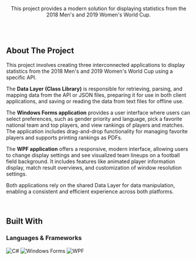 <p align="center">
    This project provides a modern solution for displaying statistics from the 2018 Men's and 2019 Women's World Cup.
    <!--
    <br />
    <a href="https://github.com/github_username/repo_name"><strong>Explore the docs »</strong></a>
    <br />
    <br />
    <a href="https://github.com/github_username/repo_name">View Demo</a>
    ·
    <a href="https://github.com/github_username/repo_name/issues/new?labels=bug&template=bug-report---.md">Report Bug</a>
    ·
    <a href="https://github.com/github_username/repo_name/issues/new?labels=enhancement&template=feature-request---.md">Request Feature</a>
    -->
</p>

</br>
</br>

<!-- ABOUT THE PROJECT -->
## About The Project

This project involves creating three interconnected applications to display statistics from the 2018 Men's and 2019 Women's World Cup using a specific API. 

The **Data Layer (Class Library)** is responsible for retrieving, parsing, and mapping data from the API or JSON files, preparing it for use in both client applications, and saving or reading the data from text files for offline use. 

The **Windows Forms application** provides a user interface where users can select preferences, such as gender priority and language, pick a favorite national team and top players, and view rankings of players and matches. The application includes drag-and-drop functionality for managing favorite players and supports printing rankings as PDFs. 

The **WPF application** offers a responsive, modern interface, allowing users to change display settings and see visualized team lineups on a football field background. It includes features like animated player information display, match result overviews, and customization of window resolution settings. 

Both applications rely on the shared Data Layer for data manipulation, enabling a consistent and efficient experience across both platforms.

</br>

## Built With

### Languages & Frameworks
![C#](https://img.shields.io/badge/c%23-%23239120.svg?style=for-the-badge&logo=csharp&logoColor=white)
![Windows Forms](https://img.shields.io/badge/Windows%20Forms-0078D6?style=for-the-badge&logo=windows&logoColor=white)
![WPF](https://img.shields.io/badge/WPF-68217A?style=for-the-badge&logo=windows&logoColor=white)

</br>
